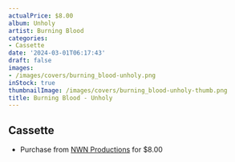 ```yaml
---
actualPrice: $8.00
album: Unholy
artist: Burning Blood
categories:
- Cassette
date: '2024-03-01T06:17:43'
draft: false
images:
- /images/covers/burning_blood-unholy.png
inStock: true
thumbnailImage: /images/covers/burning_blood-unholy-thumb.png
title: Burning Blood - Unholy
---
```


## Cassette
* Purchase from [NWN Productions](http://shop.nwnprod.com/index.php?route=product/product&path=73&product_id=41351&sort=pd.name&order=ASC) for $8.00

